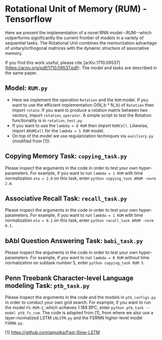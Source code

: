 # Rotational Unit of Memory (RUM) - Tensorflow

Here we present the implementation of a novel RNN model--RUM--which outperforms significantly the current frontier of models in a variety of sequential tasks. The Rotational Unit combines the memorization advantage of unitary/orthogonal matrices with the dynamic structure of associative memory.
    
If you find this work useful, please cite [arXiv:1710.09537] (https://arxiv.org/pdf/1710.09537.pdf). The model and tasks are described in the same paper. 

## Model: `RUM.py`
- Here we implement the operation `Rotation` and the `RUM` model. If you want to use the efficient implementation O(N_b * N_h) of `Rotation` then import `rotate`. If you want to produce a rotation matrix between two vectors, import `rotation_operator`. A simple script to test the Rotation functionality is in `rotation_test.py`. 
- If you want to use the `lambda = 0 RUM` then import `RUMCell`. Likewise, import `ARUMCell` for the `lambda = 1 RUM` model.
- On top of the model we use regularization techniques via `auxiliary.py` (modified from [1]). 
## Copying Memory Task: `copying_task.py` 
Please inspect the arguments in the code in order to test your own hyper-parameters. For example, if you want to run `lambda = 1 RUM` with time normalization `eta = 2.0` on this task, enter `python copying_task ARUM -norm 2.0`. 
## Associative Recall Task: `recall_task.py`
Please inspect the arguments in the code in order to test your own hyper-parameters. For example, if you want to run `lambda = 1 RUM` with time normalization `eta = 0.1` on this task, enter `python recall_task ARUM -norm 0.1`. 
## bAbI Question Answering Task: `babi_task.py` 
Please inspect the arguments in the code in order to test your own hyper-parameters. For example, if you want to run `lambda = 0 RUM` without time normalization on subtask number 5, enter `python copying_task RUM 5`. 
## Penn Treebank Character-level Language modeling Task: `ptb_task.py`
Please inspect the arguments in the code and the models in `ptb_configs.py` in order to conduct your own grid search. For example, if you want to run the model `FS-RUM-2`, which achieves 1.189 BPC, enter `python ptb_task --model ptb_fs_rum`. The code is adapted from [1], from where we also use a layer-normalized LSTM `LNLSTM.py` and the FSRNN higher-level model `FSRNN.py`.

[1] https://github.com/amujika/Fast-Slow-LSTM
